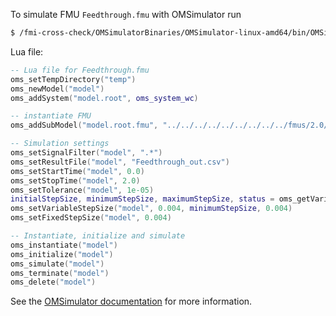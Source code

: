 To simulate FMU `Feedthrough.fmu` with OMSimulator run
```bash
$ /fmi-cross-check/OMSimulatorBinaries/OMSimulator-linux-amd64/bin/OMSimulator --stripRoot=true --skipCSVHeader=true --addParametersToCSV=true --intervals=500 --suppressPath=true --timeout=60 Feedthrough.lua
```

Lua file:
```lua
-- Lua file for Feedthrough.fmu
oms_setTempDirectory("temp")
oms_newModel("model")
oms_addSystem("model.root", oms_system_wc)

-- instantiate FMU
oms_addSubModel("model.root.fmu", "../../../../../../../../../fmus/2.0/cs/linux64/Test-FMUs/0.0.2/Feedthrough/Feedthrough.fmu")

-- Simulation settings
oms_setSignalFilter("model", ".*")
oms_setResultFile("model", "Feedthrough_out.csv")
oms_setStartTime("model", 0.0)
oms_setStopTime("model", 2.0)
oms_setTolerance("model", 1e-05)
initialStepSize, minimumStepSize, maximumStepSize, status = oms_getVariableStepSize("model")
oms_setVariableStepSize("model", 0.004, minimumStepSize, 0.004)
oms_setFixedStepSize("model", 0.004)

-- Instantiate, initialize and simulate
oms_instantiate("model")
oms_initialize("model")
oms_simulate("model")
oms_terminate("model")
oms_delete("model")
```

See the [OMSimulator documentation](https://openmodelica.org/doc/OMSimulator/master/html/index.html) for more information.